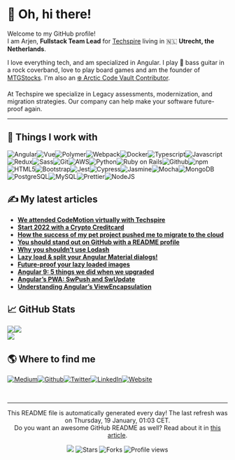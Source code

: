 
<h1>👋 Oh, hi there!</h1>
<p>Welcome to my GitHub profile! <br/>I am Arjen,  <b>Fullstack Team Lead</b> for <a href="https://www.techspire.nl" target="_blank">Techspire</a> living in 🇳🇱 <b>Utrecht, the Netherlands</b>.</p>
<p>I love everything tech, and am specialized in Angular. 
  I play 🎸 bass guitar in a rock coverband, love to play board games and am the founder of <a href="https://www.mtgstocks.com/" target="_blank">MTGStocks</a>. I'm also an <a href="https://archiveprogram.github.com/" target="_blank">❄️ Arctic Code Vault Contributor</a>.
</p>
<p>
  At Techspire we specialize in Legacy assessments, modernization, and migration strategies.
  Our company can help make your software future-proof again.
</p>
<hr/>
<h2>🔧 Things I work with</h2>
<p><img alt="Angular" src="https://img.shields.io/badge/-Angular-46a2f1?style=flat-square&logo=angular&logoColor=white"/><img alt="Vue" src="https://img.shields.io/badge/-Vue-46a2f1?style=flat-square&logo=vue.js&logoColor=white"/><img alt="Polymer" src="https://img.shields.io/badge/-Polymer-4392e4?style=flat-square&logo=polymer-project&logoColor=white"/><img alt="Webpack" src="https://img.shields.io/badge/-Webpack-4182d8?style=flat-square&logo=webpack&logoColor=white"/><img alt="Docker" src="https://img.shields.io/badge/-Docker-3e72cb?style=flat-square&logo=docker&logoColor=white"/><img alt="Typescript" src="https://img.shields.io/badge/-Typescript-3c62be?style=flat-square&logo=typescript&logoColor=white"/><img alt="Javascript" src="https://img.shields.io/badge/-Javascript-3952b1?style=flat-square&logo=javascript&logoColor=white"/><img alt="Redux" src="https://img.shields.io/badge/-Redux-3742a5?style=flat-square&logo=redux&logoColor=white"/><img alt="Sass" src="https://img.shields.io/badge/-Sass-343198?style=flat-square&logo=sass&logoColor=white"/><img alt="Git" src="https://img.shields.io/badge/-Git-32218b?style=flat-square&logo=git&logoColor=white"/><img alt="AWS" src="https://img.shields.io/badge/-AWS-3f1a80?style=flat-square&logo=amazon-aws&logoColor=white"/><img alt="Python" src="https://img.shields.io/badge/-Python-531676?style=flat-square&logo=python&logoColor=white"/><img alt="Ruby on Rails" src="https://img.shields.io/badge/-Ruby on Rails-68136b?style=flat-square&logo=ruby-on-rails&logoColor=white"/><img alt="Github" src="https://img.shields.io/badge/-Github-7d1061?style=flat-square&logo=github&logoColor=white"/><img alt="npm" src="https://img.shields.io/badge/-npm-910c57?style=flat-square&logo=npm&logoColor=white"/><img alt="HTML5" src="https://img.shields.io/badge/-HTML5-a6094d?style=flat-square&logo=html5&logoColor=white"/><img alt="Bootstrap" src="https://img.shields.io/badge/-Bootstrap-bb0642?style=flat-square&logo=bootstrap&logoColor=white"/><img alt="Jest" src="https://img.shields.io/badge/-Jest-cf0238?style=flat-square&logo=jest&logoColor=white"/><img alt="Cypress" src="https://img.shields.io/badge/-Cypress-d70531?style=flat-square&logo=cypress&logoColor=white"/><img alt="Jasmine" src="https://img.shields.io/badge/-Jasmine-c41533?style=flat-square&logo=jasmine&logoColor=white"/><img alt="Mocha" src="https://img.shields.io/badge/-Mocha-b22534?style=flat-square&logo=mocha&logoColor=white"/><img alt="MongoDB" src="https://img.shields.io/badge/-MongoDB-9f3536?style=flat-square&logo=mongodb&logoColor=white"/><img alt="PostgreSQL" src="https://img.shields.io/badge/-PostgreSQL-8d4537?style=flat-square&logo=postgresql&logoColor=white"/><img alt="MySQL" src="https://img.shields.io/badge/-MySQL-7a5539?style=flat-square&logo=mysql&logoColor=white"/><img alt="Prettier" src="https://img.shields.io/badge/-Prettier-68653a?style=flat-square&logo=prettier&logoColor=white"/><img alt="NodeJS" src="https://img.shields.io/badge/-NodeJS-55753c?style=flat-square&logo=Node.js&logoColor=white"/>
</p>
<h2>✍ My latest articles</h2>
<ul>
  <li><a href="https://medium.com/techspiration/we-attended-codemotion-virtually-with-techspire-26869d6dacbf?source=rss-4e994d74f767------2"><b>We attended CodeMotion virtually with Techspire</b></a></li>
  <li><a href="https://arjenbrandenburgh.medium.com/start-2022-with-a-crypto-creditcard-da8b24dc367f?source=rss-4e994d74f767------2"><b>Start 2022 with a Crypto Creditcard</b></a></li>
  <li><a href="https://medium.com/techspiration/how-the-success-of-my-pet-project-pushed-me-to-migrate-to-the-cloud-fa9a4078ab62?source=rss-4e994d74f767------2"><b>How the success of my pet project pushed me to migrate to the cloud</b></a></li>
  <li><a href="https://medium.com/techspiration/you-should-stand-out-on-github-with-a-readme-profile-467e047b6c18?source=rss-4e994d74f767------2"><b>You should stand out on GitHub with a README profile</b></a></li>
  <li><a href="https://medium.com/techspiration/why-you-shouldnt-use-lodash-f8504d7b7383?source=rss-4e994d74f767------2"><b>Why you shouldn’t use Lodash</b></a></li>
  <li><a href="https://medium.com/techspiration/lazy-load-split-your-angular-material-dialogs-61800e06173e?source=rss-4e994d74f767------2"><b>Lazy load &amp; split your Angular Material dialogs!</b></a></li>
  <li><a href="https://medium.com/techspiration/future-proof-your-lazy-loaded-images-16160bb51e58?source=rss-4e994d74f767------2"><b>Future-proof your lazy loaded images</b></a></li>
  <li><a href="https://medium.com/techspiration/angular-9-5-things-we-did-when-we-upgraded-75d0e1de0d4c?source=rss-4e994d74f767------2"><b>Angular 9: 5 things we did when we upgraded</b></a></li>
  <li><a href="https://arjenbrandenburgh.medium.com/angulars-pwa-swpush-and-swupdate-15a7e5c154ac?source=rss-4e994d74f767------2"><b>Angular’s PWA: SwPush and SwUpdate</b></a></li>
  <li><a href="https://arjenbrandenburgh.medium.com/understanding-angulars-viewencapsulation-5d8638859d4a?source=rss-4e994d74f767------2"><b>Understanding Angular’s ViewEncapsulation</b></a></li>
</ul>
<h2>📈 GitHub Stats</h2><a href="https://github.com/arjenbrandenburgh/arjenbrandenburgh"><img align="center" src="https://github-readme-stats.vercel.app/api/top-langs/?username=arjenbrandenburgh&amp;title_color=24292e&amp;text_color=24292e&amp;icon_color=24292e&amp;bg_color=ffffff"/></a><a href="https://github.com/arjenbrandenburgh/arjenbrandenburgh"><img align="center" src="https://github-readme-stats.vercel.app/api?username=arjenbrandenburgh&amp;show_icons=true&amp;line_height=27&amp;count_private=true&amp;title_color=24292e&amp;text_color=24292e&amp;icon_color=24292e&amp;bg_color=ffffff"/></a><br/><a href="https://github.com/arjenbrandenburgh/arjenbrandenburgh"><img align="center" src="https://github-readme-stats.vercel.app/api/pin/?username=arjenbrandenburgh&amp;repo=arjenbrandenburgh&amp;title_color=24292e&amp;text_color=24292e&amp;icon_color=24292e&amp;bg_color=ffffff"/></a>
<h2>🌎 Where to find me</h2>
<p><a href="https://medium.com/@arjenbrandenburgh" target="_blank"><img alt="Medium" src="https://img.shields.io/badge/Medium-%2312100E.svg?&style=for-the-badge&logo=Medium&logoColor=white"/></a><a href="https://github.com/arjenbrandenburgh" target="_blank"><img alt="Github" src="https://img.shields.io/badge/Github-%2312100E.svg?&style=for-the-badge&logo=Github&logoColor=white"/></a><a href="https://twitter.com/ArjenBrand" target="_blank"><img alt="Twitter" src="https://img.shields.io/badge/Twitter-%231DA1F2.svg?&style=for-the-badge&logo=Twitter&logoColor=white"/></a><a href="https://www.linkedin.com/in/arjen-brandenburgh" target="_blank"><img alt="LinkedIn" src="https://img.shields.io/badge/LinkedIn-%230077B5.svg?&style=for-the-badge&logo=LinkedIn&logoColor=white"/></a><a href="https://www.arjenbrandenburgh.nl" target="_blank"><img alt="Website" src="https://img.shields.io/badge/Website-%234285F4.svg?&style=for-the-badge&logo=google-chrome&logoColor=white"/></a>
</p><br/>
<hr/>
<p align="center">This README file is automatically generated every day! The last refresh was on Thursday, 19 January, 01:03 CET.<br/>Do you want an awesome GitHub README as well? Read about it in <a href="https://medium.com/@arjenbrandenburgh/you-should-stand-out-on-github-with-a-readme-profile-467e047b6c18" target="_blank">this article</a>.</p>
<p align="center"><img src="https://github.com/arjenbrandenburgh/arjenbrandenburgh/workflows/README%20build/badge.svg"/> <img alt="Stars" src="https://img.shields.io/github/stars/arjenbrandenburgh/arjenbrandenburgh?style=flat-square&labelColor=343b41"/> <img alt="Forks" src="https://img.shields.io/github/forks/arjenbrandenburgh/arjenbrandenburgh?style=flat-square&labelColor=343b41"/> <img src="https://gpvc.arturio.dev/arjenbrandenburgh" alt="Profile views"/></p>